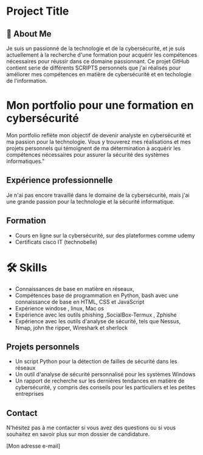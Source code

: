 

# Project Title

## 🚀 About Me

Je suis un passionné de la technologie et de la cybersécurité, et je suis actuellement à la recherche d'une formation pour acquérir les compétences nécessaires pour réussir dans ce domaine passionnant. Ce projet GitHub contient serie de différents SCRIPTS personnels que j'ai réalisés pour améliorer mes compétences en matière de cybersécurité et en techologie de l'information.

# Mon portfolio pour une formation en cybersécurité

Mon portfolio reflète mon objectif de devenir analyste en cybersécurité et ma passion pour la technologie. Vous y trouverez mes réalisations et mes projets personnels qui témoignent de ma détermination à acquérir les compétences nécessaires pour assurer la sécurité des systèmes informatiques."


## Expérience professionnelle

Je n'ai pas encore travaillé dans le domaine de la cybersécurité, mais j'ai une grande passion pour la technologie et la sécurité informatique.

## Formation

- Cours en ligne sur la cybersécurité, sur des plateformes comme udemy
- Certificats cisco IT (technobelle)

# 🛠 Skills

- Connaissances de base en matière en réseaux, 
- Compétences base de programmation en Python, bash  avec une connaissance de base en HTML, CSS et JavaScript
-  Expérience windose , linux, Mac os
-  Expérience avec les outils  phishing ,SocialBox-Termux , Zphishe
- Expérience avec les outils d'analyse de sécurité, tels que Nessus, Nmap, john the ripper, Wireshark et sherlock 

## Projets personnels

- Un script Python pour la détection de failles de sécurité dans les réseaux
- Un outil d'analyse de sécurité personnalisé pour les systèmes Windows
- Un rapport de recherche sur les dernières tendances en matière de cybersécurité, y compris des conseils pour les particuliers et les petites entreprises

## Contact

N'hésitez pas à me contacter si vous avez des questions ou si vous souhaitez en savoir plus sur mon dossier de candidature.

[Mon adresse e-mail]






































